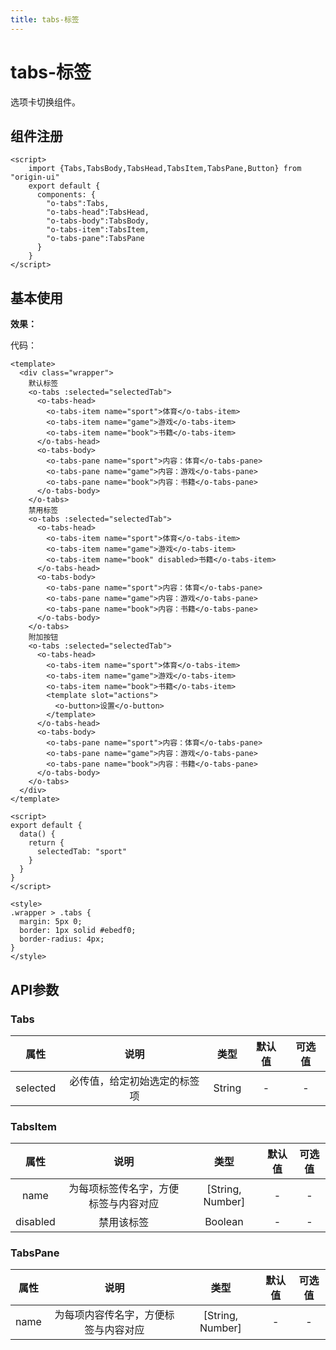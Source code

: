 ```yaml
---
title: tabs-标签
---
```


# tabs-标签
选项卡切换组件。

## 组件注册
```vue
<script>
    import {Tabs,TabsBody,TabsHead,TabsItem,TabsPane,Button} from "origin-ui"
    export default {
      components: {
        "o-tabs":Tabs,
        "o-tabs-head":TabsHead,
        "o-tabs-body":TabsBody,
        "o-tabs-item":TabsItem,
        "o-tabs-pane":TabsPane
      }
    }
</script>
```
## 基本使用
**效果：**
<ClientOnly>
<tabsDemo></tabsDemo>
</ClientOnly>

代码：
```vue
<template>
  <div class="wrapper">
    默认标签
    <o-tabs :selected="selectedTab">
      <o-tabs-head>
        <o-tabs-item name="sport">体育</o-tabs-item>
        <o-tabs-item name="game">游戏</o-tabs-item>
        <o-tabs-item name="book">书籍</o-tabs-item>
      </o-tabs-head>
      <o-tabs-body>
        <o-tabs-pane name="sport">内容：体育</o-tabs-pane>
        <o-tabs-pane name="game">内容：游戏</o-tabs-pane>
        <o-tabs-pane name="book">内容：书籍</o-tabs-pane>
      </o-tabs-body>
    </o-tabs>
    禁用标签
    <o-tabs :selected="selectedTab">
      <o-tabs-head>
        <o-tabs-item name="sport">体育</o-tabs-item>
        <o-tabs-item name="game">游戏</o-tabs-item>
        <o-tabs-item name="book" disabled>书籍</o-tabs-item>
      </o-tabs-head>
      <o-tabs-body>
        <o-tabs-pane name="sport">内容：体育</o-tabs-pane>
        <o-tabs-pane name="game">内容：游戏</o-tabs-pane>
        <o-tabs-pane name="book">内容：书籍</o-tabs-pane>
      </o-tabs-body>
    </o-tabs>
    附加按钮
    <o-tabs :selected="selectedTab">
      <o-tabs-head>
        <o-tabs-item name="sport">体育</o-tabs-item>
        <o-tabs-item name="game">游戏</o-tabs-item>
        <o-tabs-item name="book">书籍</o-tabs-item>
        <template slot="actions">
          <o-button>设置</o-button>
        </template>
      </o-tabs-head>
      <o-tabs-body>
        <o-tabs-pane name="sport">内容：体育</o-tabs-pane>
        <o-tabs-pane name="game">内容：游戏</o-tabs-pane>
        <o-tabs-pane name="book">内容：书籍</o-tabs-pane>
      </o-tabs-body>
    </o-tabs>
  </div>
</template>

<script>
export default {
  data() {
    return {
      selectedTab: "sport"
    }
  }
}
</script>

<style>
.wrapper > .tabs {
  margin: 5px 0;
  border: 1px solid #ebedf0;
  border-radius: 4px;
}
</style>
```
## API参数
### Tabs
|     属性      | 说明           | 类型      |   默认值  |   可选值   |
| :------------: |:-------------: | :-------: | :--------: | :---------: |
| selected       | 必传值，给定初始选定的标签项    | String  |    -     |   -     |

### TabsItem
|     属性      | 说明           | 类型      |   默认值  |   可选值   |
| :------------: |:-------------: | :-------: | :--------: | :---------: |
| name       | 为每项标签传名字，方便标签与内容对应    | [String, Number]  |    -     |   -     |
| disabled       | 禁用该标签    | Boolean  |    -     |   -     |

### TabsPane
|     属性      | 说明           | 类型      |   默认值  |   可选值   |
| :------------: |:-------------: | :-------: | :--------: | :---------: |
| name       | 为每项内容传名字，方便标签与内容对应    | [String, Number]  |    -     |   -     |